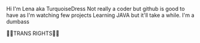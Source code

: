 Hi I'm Lena aka TurquoiseDress
Not really a coder but github is good to have as I'm watching few projects
Learning JAVA but it'll take a while. I'm a dumbass

🏳️‍⚧️TRANS RIGHTS🏳️‍⚧️
